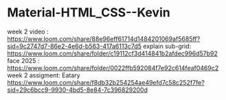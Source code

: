 # Material-HTML_CSS--Kevin
week 2 video :
https://www.loom.com/share/88e96eff61714d1484201069af5685ff?sid=9c2747d7-86e2-4e6d-b563-417a6113c7d5
explain sub-grid:
https://www.loom.com/share/folder/c19112cf3d414841b2afdec996d57b92
face 2025 : 
https://www.loom.com/share/folder/0022ffb592084f7e92c614feaf0469c2
week 2 assigment: Eatary
https://www.loom.com/share/f8db32b254254ae49efd7c58c252f7fe?sid=29c6bcc9-9930-4bd5-8e84-7c396829200d
